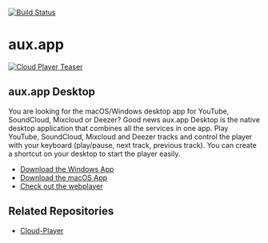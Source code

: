 [![Build Status](https://travis-ci.org/auxdotapp/desktop-app.svg?branch=master)](https://travis-ci.org/auxdotapp/desktop-app)

# aux.app
[![Cloud Player Teaser](https://aux.app/assets/desktop-app/osx-screenshot.png)](https://aux.app)

## aux.app Desktop
You are looking for the macOS/Windows desktop app for YouTube, SoundCloud, Mixcloud or Deezer?
Good news aux.app Desktop is the native desktop application that combines all the services in one app. Play YouTube,
SoundCloud, Mixcloud and Deezer tracks and control the player with your keyboard (play/pause, next track, previous track).
You can create a shortcut on your desktop to start the player easily.

- [Download the Windows App](https://github.com/aux-app/desktop-app/releases/download/v2.0.0/aux-app.setup.exe)
- [Download the macOS App](https://github.com/aux-app/desktop-app/releases/download/v2.0.0/aux-app.dmg)
- [Check out the webplayer](https://aux.app)

## Related Repositories
- [Cloud-Player](https://github.com/Cloud-Player)
